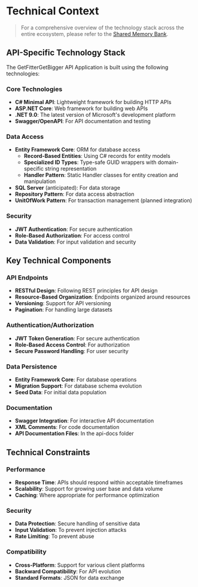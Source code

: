 # Technical Context

> For a comprehensive overview of the technology stack across the entire ecosystem, please refer to the [Shared Memory Bank](/Shared/memory-bank/techContext.md).

## API-Specific Technology Stack

The GetFitterGetBigger API Application is built using the following technologies:

### Core Technologies
- **C# Minimal API**: Lightweight framework for building HTTP APIs
- **ASP.NET Core**: Web framework for building web APIs
- **.NET 9.0**: The latest version of Microsoft's development platform
- **Swagger/OpenAPI**: For API documentation and testing

### Data Access
- **Entity Framework Core**: ORM for database access
  - **Record-Based Entities**: Using C# records for entity models
  - **Specialized ID Types**: Type-safe GUID wrappers with domain-specific string representation
  - **Handler Pattern**: Static Handler classes for entity creation and manipulation
- **SQL Server** (anticipated): For data storage
- **Repository Pattern**: For data access abstraction
- **UnitOfWork Pattern**: For transaction management (planned integration)

### Security
- **JWT Authentication**: For secure authentication
- **Role-Based Authorization**: For access control
- **Data Validation**: For input validation and security

## Key Technical Components

### API Endpoints
- **RESTful Design**: Following REST principles for API design
- **Resource-Based Organization**: Endpoints organized around resources
- **Versioning**: Support for API versioning
- **Pagination**: For handling large datasets

### Authentication/Authorization
- **JWT Token Generation**: For secure authentication
- **Role-Based Access Control**: For authorization
- **Secure Password Handling**: For user security

### Data Persistence
- **Entity Framework Core**: For database operations
- **Migration Support**: For database schema evolution
- **Seed Data**: For initial data population

### Documentation
- **Swagger Integration**: For interactive API documentation
- **XML Comments**: For code documentation
- **API Documentation Files**: In the api-docs folder

## Technical Constraints

### Performance
- **Response Time**: APIs should respond within acceptable timeframes
- **Scalability**: Support for growing user base and data volume
- **Caching**: Where appropriate for performance optimization

### Security
- **Data Protection**: Secure handling of sensitive data
- **Input Validation**: To prevent injection attacks
- **Rate Limiting**: To prevent abuse

### Compatibility
- **Cross-Platform**: Support for various client platforms
- **Backward Compatibility**: For API evolution
- **Standard Formats**: JSON for data exchange
